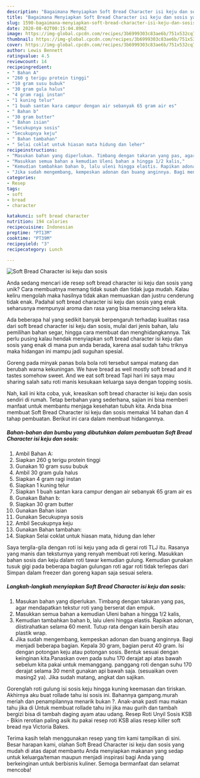 ```yaml
---
description: "Bagaimana Menyiapkan Soft Bread Character isi keju dan sosis yang Enak"
title: "Bagaimana Menyiapkan Soft Bread Character isi keju dan sosis yang Enak"
slug: 1590-bagaimana-menyiapkan-soft-bread-character-isi-keju-dan-sosis-yang-enak
date: 2020-08-02T00:15:04.896Z
image: https://img-global.cpcdn.com/recipes/3b6999303c83ae6b/751x532cq70/soft-bread-character-isi-keju-dan-sosis-foto-resep-utama.jpg
thumbnail: https://img-global.cpcdn.com/recipes/3b6999303c83ae6b/751x532cq70/soft-bread-character-isi-keju-dan-sosis-foto-resep-utama.jpg
cover: https://img-global.cpcdn.com/recipes/3b6999303c83ae6b/751x532cq70/soft-bread-character-isi-keju-dan-sosis-foto-resep-utama.jpg
author: Lewis Bennett
ratingvalue: 4.5
reviewcount: 14
recipeingredient:
- " Bahan A"
- "260 g terigu protein tinggi"
- "10 gram susu bubuk"
- "30 gram gula halus"
- "4 gram ragi instan"
- "1 kuning telur"
- "1 buah santan kara campur dengan air sebanyak 65 gram air es"
- " Bahan b"
- "30 gram butter"
- " Bahan isian"
- "Secukupnya sosis"
- "Secukupnya keju"
- " Bahan tambahan"
- " Selai coklat untuk hiasan mata hidung dan leher"
recipeinstructions:
- "Masukan bahan yang diperlukan. Timbang dengan takaran yang pas, agar mendapatkan tekstur roti yang berserat dan empuk."
- "Masukkan semua bahan a kemudian Uleni bahan a hingga 1/2 kalis,"
- "Kemudian tambahkan bahan b, lalu uleni hingga elastis. Rapikan adonan, diistirahatkan selama 60 menit. Tutup rata dengan kain bersih atau plastik wrap."
- "Jika sudah mengembang, kempeskan adonan dan buang anginnya. Bagi menjadi beberapa bagian. Kepala 30 gram, bagian perut 40 gram. Isi dengan potongan keju atau potongan sosis. Bentuk sesuai dengan keinginan kita.Panaskan oven pada suhu 170 derajat api atas bawah sebelum kita pakai untuk memanggang. panggang roti dengan suhu 170 derajat selama 30 menit gunakan api bawah saja. (sesuaikan oven masing2 ya). Jika sudah matang, angkat dan sajikan."
categories:
- Resep
tags:
- soft
- bread
- character

katakunci: soft bread character 
nutrition: 194 calories
recipecuisine: Indonesian
preptime: "PT13M"
cooktime: "PT39M"
recipeyield: "3"
recipecategory: Lunch

---
```



![Soft Bread Character isi keju dan sosis](https://img-global.cpcdn.com/recipes/3b6999303c83ae6b/751x532cq70/soft-bread-character-isi-keju-dan-sosis-foto-resep-utama.jpg)

Anda sedang mencari ide resep soft bread character isi keju dan sosis yang unik? Cara membuatnya memang tidak susah dan tidak juga mudah. Kalau keliru mengolah maka hasilnya tidak akan memuaskan dan justru cenderung tidak enak. Padahal soft bread character isi keju dan sosis yang enak seharusnya mempunyai aroma dan rasa yang bisa memancing selera kita.

Ada beberapa hal yang sedikit banyak berpengaruh terhadap kualitas rasa dari soft bread character isi keju dan sosis, mulai dari jenis bahan, lalu pemilihan bahan segar, hingga cara membuat dan menghidangkannya. Tak perlu pusing kalau hendak menyiapkan soft bread character isi keju dan sosis yang enak di mana pun anda berada, karena asal sudah tahu triknya maka hidangan ini mampu jadi suguhan spesial.

Goreng pada minyak panas bola bola roti tersebut sampai matang dan berubah warna kekuningan. We have bread as well mostly soft bread and it tastes somehow sweet. And we eat soft bread Tapi hari ini saya mau sharing salah satu roti manis kesukaan keluarga saya dengan topping sosis.


Nah, kali ini kita coba, yuk, kreasikan soft bread character isi keju dan sosis sendiri di rumah. Tetap berbahan yang sederhana, sajian ini bisa memberi manfaat untuk membantu menjaga kesehatan tubuh kita. Anda bisa membuat Soft Bread Character isi keju dan sosis memakai 14 bahan dan 4 tahap pembuatan. Berikut ini cara dalam membuat hidangannya.

<!--inarticleads1-->

##### Bahan-bahan dan bumbu yang dibutuhkan dalam pembuatan Soft Bread Character isi keju dan sosis:

1. Ambil  Bahan A:
1. Siapkan 260 g terigu protein tinggi
1. Gunakan 10 gram susu bubuk
1. Ambil 30 gram gula halus
1. Siapkan 4 gram ragi instan
1. Siapkan 1 kuning telur
1. Siapkan 1 buah santan kara campur dengan air sebanyak 65 gram air es
1. Gunakan  Bahan b:
1. Siapkan 30 gram butter
1. Gunakan  Bahan isian
1. Gunakan Secukupnya sosis
1. Ambil Secukupnya keju
1. Gunakan  Bahan tambahan:
1. Siapkan  Selai coklat untuk hiasan mata, hidung dan leher


Saya tergila-gila dengan roti isi keju yang ada di gerai roti TLJ itu. Rasanya yang manis dan teksturnya yang renyah membuat roti kering. Masukkan bahan sosis dan keju dalam roti tawar kemudian gulung. Kemudian gunakan tusuk gigi pada beberapa bagian gulungan roti agar roti tidak terlepas dari Simpan dalam freezer dan goreng kapan saja sesuai selera. 

<!--inarticleads2-->

##### Langkah-langkah menyiapkan Soft Bread Character isi keju dan sosis:

1. Masukan bahan yang diperlukan. Timbang dengan takaran yang pas, agar mendapatkan tekstur roti yang berserat dan empuk.
1. Masukkan semua bahan a kemudian Uleni bahan a hingga 1/2 kalis,
1. Kemudian tambahkan bahan b, lalu uleni hingga elastis. Rapikan adonan, diistirahatkan selama 60 menit. Tutup rata dengan kain bersih atau plastik wrap.
1. Jika sudah mengembang, kempeskan adonan dan buang anginnya. Bagi menjadi beberapa bagian. Kepala 30 gram, bagian perut 40 gram. Isi dengan potongan keju atau potongan sosis. Bentuk sesuai dengan keinginan kita.Panaskan oven pada suhu 170 derajat api atas bawah sebelum kita pakai untuk memanggang. panggang roti dengan suhu 170 derajat selama 30 menit gunakan api bawah saja. (sesuaikan oven masing2 ya). Jika sudah matang, angkat dan sajikan.


Gorenglah roti gulung isi sosis keju hingga kuning keemasan dan tiriskan. Akhirnya aku buat rollade tahu isi sosis ini. Bahannya gampang.murah meriah dan penampilannya menarik bukan ?. Anak-anak pasti mau makan tahu jika di Untuk membuat rollade tahu ini jika mau gurih dan tambah bergizi bisa di tambah daging ayam atau udang. Resep Roti Unyil Sosis KSB - Bikin rerotian paling asik itu pakai resep roti KSB alias resep killer soft bread nya Victoria Bakes. 

Terima kasih telah menggunakan resep yang tim kami tampilkan di sini. Besar harapan kami, olahan Soft Bread Character isi keju dan sosis yang mudah di atas dapat membantu Anda menyiapkan makanan yang sedap untuk keluarga/teman maupun menjadi inspirasi bagi Anda yang berkeinginan untuk berbisnis kuliner. Semoga bermanfaat dan selamat mencoba!
